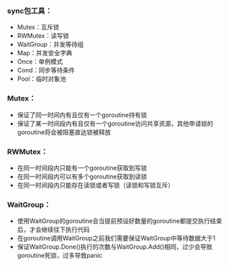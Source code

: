 ### sync包工具：
* Mutex：互斥锁
* RWMutex：读写锁
* WaitGroup：并发等待组
* Map：并发安全字典
* Once：单例模式
* Cond：同步等待条件
* Pool：临时对象池

### Mutex：
* 保证了同一时间内有且仅有一个goroutine持有锁
* 保证了某一时间段内有且仅有一个goroutine访问共享资源，其他申请锁的goroutine将会被阻塞直达锁被释放

### RWMutex：
* 在同一时间段内只能有一个goroutine获取到写锁
* 在同一时间段内可以有多个goroutine获取到读锁
* 在同一时间段内只能存在读锁或者写锁（读锁和写锁互斥）

### WaitGroup：
* 使用WaitGroup的goroutine会当提前预设好数量的goroutine都提交执行结束后，才会继续往下执行代码
* 在goroutine调用WaitGroup之前我们需要保证WaitGroup中等待数据大于1
* 保证WaitGroup.Done()执行的次数与WaitGroup.Add()相同，过少会导致goroutine死锁，过多导致panic